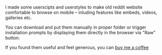 I made some userscipts and userstyles to make old reddit website comfortable to browse on mobile – inluding features like embeds, videos, galleries etc.

You can download and put them manually in proper folder or trigger installation prompts by displaying them directly in the browser via "Raw" button.

If you found them useful and feel generous, you can [buy me a coffee](https://ko-fi.com/kac1per)
